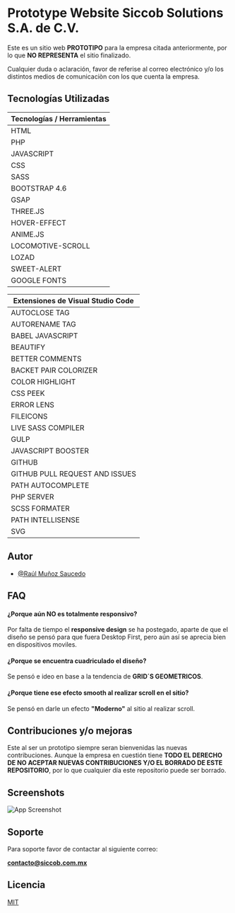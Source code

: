 # Prototype Website Siccob Solutions S.A. de C.V.

Este es un sitio web **PROTOTIPO** para la empresa citada anteriormente, por lo que **NO REPRESENTA** el sitio finalizado.

Cualquier duda o aclaración, favor de referise al correo electrónico y/o los distintos medios de comunicaciòn con los que cuenta la empresa.

## Tecnologías Utilizadas

| Tecnologías / Herramientas | 
| ----------------- | 
| HTML |
| PHP |
| JAVASCRIPT |
| CSS |
| SASS |
| BOOTSTRAP 4.6 |
| GSAP|
| THREE.JS |
| HOVER-EFFECT |
| ANIME.JS |
| LOCOMOTIVE-SCROLL |
| LOZAD |
| SWEET-ALERT |
| GOOGLE FONTS |

| Extensiones de Visual Studio Code |
| ----------------- | 
| AUTOCLOSE TAG |
| AUTORENAME TAG |
| BABEL JAVASCRIPT |
| BEAUTIFY |
| BETTER COMMENTS |
| BACKET PAIR COLORIZER |
| COLOR HIGHLIGHT |
| CSS PEEK |
| ERROR LENS |
| FILEICONS |
| LIVE SASS COMPILER |
| GULP |
| JAVASCRIPT BOOSTER |
| GITHUB |
| GITHUB PULL REQUEST AND ISSUES |
| PATH AUTOCOMPLETE |
| PHP SERVER |
| SCSS FORMATER |
| PATH INTELLISENSE |
| SVG |


## Autor

- [@Raúl Muñoz Saucedo](https://github.com/RaulMunozSaucedoJr)


## FAQ

#### ¿Porque aún NO es totalmente responsivo?

Por falta de tiempo el **responsive design** se ha postegado, aparte de que el diseño se pensó para que fuera Desktop First, pero aún así se aprecia bien en dispositivos moviles.

#### ¿Porque se encuentra cuadriculado el diseño?

Se pensó e ideo en base a la tendencia de **GRID´S GEOMETRICOS**.

#### ¿Porque tiene ese efecto smooth al realizar scroll en el sitio?

Se pensó en darle un efecto **"Moderno"** al sitio al realizar scroll.


## Contribuciones y/o mejoras

Este al ser un prototipo siempre seran bienvenidas las nuevas contribuciones. 
Aunque la empresa en cuestión tiene **TODO EL DERECHO DE NO ACEPTAR NUEVAS CONTRIBUCIONES Y/O EL BORRADO DE ESTE REPOSITORIO**, por lo que cualquier día este repositorio puede ser borrado.



## Screenshots

![App Screenshot](https://i.imgur.com/yaQO1xk.jpg)


## Soporte

Para soporte favor de contactar al siguiente correo:

**contacto@siccob.com.mx**

## Licencia

[MIT](https://choosealicense.com/licenses/mit/)

